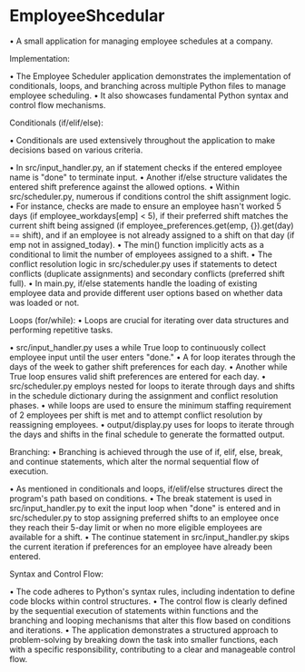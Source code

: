 # EmployeeShcedular
•	A small application for managing employee schedules at a company.

Implementation:

•	The Employee Scheduler application demonstrates the implementation of conditionals, loops, and branching across multiple Python files to manage employee scheduling. 
•	It also showcases fundamental Python syntax and control flow mechanisms.

Conditionals (if/elif/else):

•	Conditionals are used extensively throughout the application to make decisions based on various criteria.

•	In src/input_handler.py, an if statement checks if the entered employee name is "done" to terminate input. 
•	Another if/else structure validates the entered shift preference against the allowed options.
•	Within src/scheduler.py, numerous if conditions control the shift assignment logic. 
•	For instance, checks are made to ensure an employee hasn't worked 5 days (if employee_workdays[emp] < 5), if their preferred shift matches the current shift being assigned (if employee_preferences.get(emp, {}).get(day) == shift), and if an employee is not already assigned to a shift on that day (if emp not in assigned_today). 
•	The min() function implicitly acts as a conditional to limit the number of employees assigned to a shift.
•	The conflict resolution logic in src/scheduler.py uses if statements to detect conflicts (duplicate assignments) and secondary conflicts (preferred shift full).
•	In main.py, if/else statements handle the loading of existing employee data and provide different user options based on whether data was loaded or not.

Loops (for/while): 
•	Loops are crucial for iterating over data structures and performing repetitive tasks.

•	src/input_handler.py uses a while True loop to continuously collect employee input until the user enters "done." 
•	A for loop iterates through the days of the week to gather shift preferences for each day. 
•	Another while True loop ensures valid shift preferences are entered for each day.
•	src/scheduler.py employs nested for loops to iterate through days and shifts in the schedule dictionary during the assignment and conflict resolution phases. 
•	while loops are used to ensure the minimum staffing requirement of 2 employees per shift is met and to attempt conflict resolution by reassigning employees.
•	output/display.py uses for loops to iterate through the days and shifts in the final schedule to generate the formatted output.

Branching: 
•	Branching is achieved through the use of if, elif, else, break, and continue statements, which alter the normal sequential flow of execution.

•	As mentioned in conditionals and loops, if/elif/else structures direct the program's path based on conditions.
•	The break statement is used in src/input_handler.py to exit the input loop when "done" is entered and in src/scheduler.py to stop assigning preferred shifts to an employee once they reach their 5-day limit or when no more eligible employees are available for a shift.
•	The continue statement in src/input_handler.py skips the current iteration if preferences for an employee have already been entered.

Syntax and Control Flow: 

•	The code adheres to Python's syntax rules, including indentation to define code blocks within control structures. 
•	The control flow is clearly defined by the sequential execution of statements within functions and the branching and looping mechanisms that alter this flow based on conditions and iterations. 
•	The application demonstrates a structured approach to problem-solving by breaking down the task into smaller functions, each with a specific responsibility, contributing to a clear and manageable control flow.
